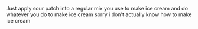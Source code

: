 Just apply sour patch into a regular mix you use to make ice cream and do whatever you do to make ice cream sorry i don't actually know how to make ice cream